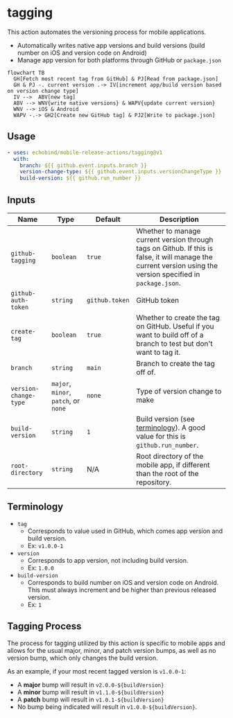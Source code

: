 # tagging

This action automates the versioning process for mobile applications.

* Automatically writes native app versions and build versions (build number on iOS and version code on Android)
* Manage app version for both platforms through GitHub or `package.json`

```mermaid
flowchart TB
  GH[Fetch most recent tag from GitHub] & PJ[Read from package.json]
  GH & PJ -. current version .-> IV[increment app/build version based on version change type]
  IV -->  ABV[new tag]
  ABV --> WNV{write native versions} & WAPV{update current version}
  WNV --> iOS & Android
  WAPV -.-> GH2[Create new GitHub tag] & PJ2[Write to package.json]
```

## Usage

```yaml
- uses: echobind/mobile-release-actions/tagging@v1
  with:
    branch: ${{ github.event.inputs.branch }}
    version-change-type: ${{ github.event.inputs.versionChangeType }}
    build-version: ${{ github.run_number }}
```

## Inputs

| Name                  | Type                                 | Default        | Description                                                                                                                                                   |
| --------------------- | ------------------------------------ | -------------- | ------------------------------------------------------------------------------------------------------------------------------------------------------------- |
| `github-tagging`      | `boolean`                            | `true`         | Whether to manage current version through tags on Github. If this is false, it will manage the current version using the version specified in `package.json`. |
| `github-auth-token`   | `string`                             | `github.token` | GitHub token                                                                                                                                                  |
| `create-tag`          | `boolean`                            | `true`         | Whether to create the tag on GitHub. Useful if you want to build off of a branch to test but don't want to tag it.                                            |
| `branch`              | `string`                             | `main`         | Branch to create the tag off of.                                                                                                                              |
| `version-change-type` | `major`, `minor`, `patch`, or `none` | `none`         | Type of version change to make                                                                                                                                |
| `build-version`       | `string`                             | `1`            | Build version (see [terminology](#terminology)). A good value for this is `github.run_number`.                                                                |
| `root-directory`      | `string`                             | N/A            | Root directory of the mobile app, if different than the root of the repository.                                                                               |

## Terminology

* `tag`
  * Corresponds to value used in GitHub, which comes app version and build version.
  * Ex: `v1.0.0-1`
* `version`
  * Corresponds to app version, not including build version.
  * Ex: `1.0.0`
* `build-version`
  * Corresponds to build number on iOS and version code on Android. This must always increment and be higher than previous released version. 
  * Ex: `1`

## Tagging Process

The process for tagging utilized by this action is specific to mobile apps and allows for the usual major, minor, and patch version bumps, as well as no version bump, which only changes the build version.

As an example, if your most recent tagged version is `v1.0.0-1`:
* A **major** bump will result in `v2.0.0-${buildVersion}`
* A **minor** bump will result in `v1.1.0-${buildVersion}`
* A **patch** bump will result in `v1.0.1-${buildVersion}`
* No bump being indicated will result in `v1.0.0-${buildVersion}`.